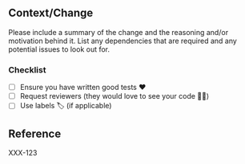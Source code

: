 ## Context/Change

Please include a summary of the change and the reasoning and/or motivation behind it. List any dependencies that are
required and any potential issues to look out for.

### Checklist

- [ ] Ensure you have written good tests :heart:
- [ ] Request reviewers (they would love to see your code :policeman:)
- [ ] Use labels  🏷  (if applicable)

## Reference

XXX-123
